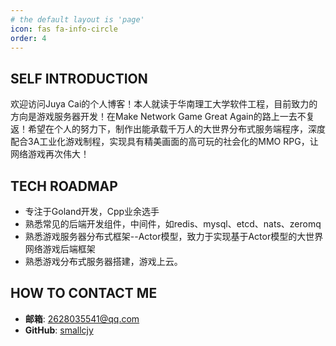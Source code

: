 ```yaml
---
# the default layout is 'page'
icon: fas fa-info-circle
order: 4
---
```


## SELF INTRODUCTION
欢迎访问Juya Cai的个人博客！本人就读于华南理工大学软件工程，目前致力的方向是游戏服务器开发！在Make Network Game Great Again的路上一去不复返！希望在个人的努力下，制作出能承载千万人的大世界分布式服务端程序，深度配合3A工业化游戏制程，实现具有精美画面的高可玩的社会化的MMO RPG，让网络游戏再次伟大！

## TECH ROADMAP
- 专注于Goland开发，Cpp业余选手
- 熟悉常见的后端开发组件，中间件，如redis、mysql、etcd、nats、zeromq
- 熟悉游戏服务器分布式框架--Actor模型，致力于实现基于Actor模型的大世界网络游戏后端框架
- 熟悉游戏分布式服务器搭建，游戏上云。

## HOW TO CONTACT ME
- **邮箱**: 2628035541@qq.com
- **GitHub**: [smallcjy](https://github.com/smallcjy)